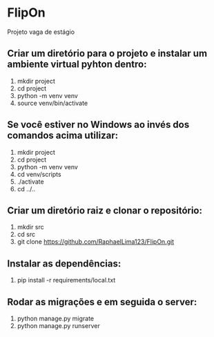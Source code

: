 # FlipOn
Projeto vaga de estágio

## Criar um diretório para o projeto e instalar um ambiente virtual pyhton dentro:

1. mkdir project
2. cd project
3. python -m venv venv
4. source venv/bin/activate

## Se você estiver no Windows ao invés dos comandos acima utilizar:

1. mkdir project
2. cd project
3. python -m venv venv
4. cd venv/scripts
5. ./activate
6. cd ../..

## Criar um diretório raiz e clonar o repositório:
1. mkdir src
2. cd src
3. git clone https://github.com/RaphaelLima123/FlipOn.git

## Instalar as dependências:
1. pip install -r requirements/local.txt

## Rodar as migrações e em seguida o server:
1. python manage.py migrate
2. python manage.py runserver
